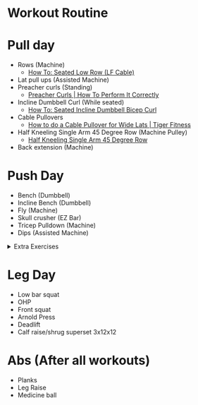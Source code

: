 # Workout Routine

# Pull day
- Rows (Machine)
  - [How To: Seated Low Row (LF Cable)](https://youtu.be/GZbfZ033f74?t=43)
- Lat pull ups (Assisted Machine) 
- Preacher curls (Standing)
  - [Preacher Curls | How To Perform It Correctly](https://www.youtube.com/watch?v=fIWP-FRFNU0)
- Incline Dumbbell Curl (While seated)
  - [How To: Seated Incline Dumbbell Bicep Curl](https://youtu.be/soxrZlIl35U?t=36)
- Cable Pullovers
  - [How to do a Cable Pullover for Wide Lats | Tiger Fitness	](https://youtu.be/hKrPaheywB8)
- Half Kneeling Single Arm 45 Degree Row (Machine Pulley)
  - [Half Kneeling Single Arm 45 Degree Row](https://www.youtube.com/watch?v=KxFxFkJZZy8)
- Back extension (Machine) 

# Push Day
- Bench (Dumbbell)
- Incline Bench (Dumbbell)
- Fly (Machine)
- Skull crusher (EZ Bar)
- Tricep Pulldown (Machine)
- Dips (Assisted Machine)


<details>
 <summary>Extra Exercises</summary>
  
## Extra
- Decline Bench Press (Barbell)
- Tricep Extension (Machine)
  - Small Bar
  - Rope grip
- Standing Skull crushers
  - I dont know what this is actually called but you lean backwards onto hold and then do skull crushers
</details>

# Leg Day
 - Low bar squat
 - OHP
 - Front squat
 - Arnold Press
 - Deadlift
 - Calf raise/shrug superset 3x12x12

# Abs (After all workouts)

- Planks
- Leg Raise
- Medicine ball
